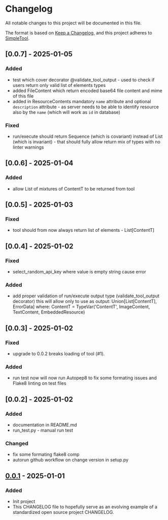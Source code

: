 # Changelog

All notable changes to this project will be documented in this file.

The format is based on [Keep a Changelog](https://keepachangelog.com/),
and this project adheres to [SimpleTool](https://github.com/nchekwa/simpletool-python/tree/master).


## [0.0.7] - 2025-01-05

### Added
- test which cover decorator @validate_tool_output - used to check if users return only valid list of elements types
- added FileContent which return encoded base64 file content and mime of this file
- added in ResourceContents mandatory `name` attribute and optional `description` attribute - as server needs to be able to identify resource also by the `name` (which will work as `id` in database)

### Fixed
- run/execute should return Sequence (which is covariant) instead of List (which is invariant) - that should fully allow return mix of types with no linter warnings

## [0.0.6] - 2025-01-04

### Added
- allow List of mixtures of ContentT to be returned from tool

## [0.0.5] - 2025-01-03

### Fixed
- tool should from now always return list of elements - List[ContentT]

## [0.0.4] - 2025-01-02

### Fixed
- select_random_api_key where value is empty string cause error

### Added

- add proper validation of run/execute output type (validate_tool_output decorator)
this will allow only to use as output: Union[List[ContentT], ErrorData]
where: ContentT = TypeVar('ContentT', ImageContent, TextContent, EmbeddedResource)

## [0.0.3] - 2025-01-02

### Fixed
- upgrade to 0.0.2 breaks loading of tool (#1).

### Added
- run test now will now run Autopep8 to fix some formating issues and Flake8 linting on test files

## [0.0.2] - 2025-01-02

### Added

- documentation in README.md
- run_test.py - manual run test

### Changed

- fix some formating flake8 comp
- autorun github workflow on change version in setup.py

## [0.0.1] - 2025-01-01

### Added

- Init project
- This CHANGELOG file to hopefully serve as an evolving example of a
  standardized open source project CHANGELOG.


[0.0.1]: https://github.com/nchekwa/simpletool-python/releases/tag/v0.0.1